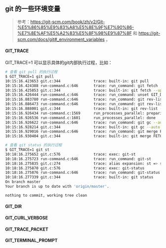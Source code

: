 ## git 的一些环境变量
> 参考：https://git-scm.com/book/zh/v2/Git-%E5%86%85%E9%83%A8%E5%8E%9F%E7%90%86-%E7%8E%AF%E5%A2%83%E5%8F%98%E9%87%8F 和 https://git-scm.com/docs/git#_environment_variables 。
#### GIT_TRACE
GIT_TRACE=1 可以显示具体的git内部执行过程，比如：

```bash
# 查看 git pull 的执行过程
$ GIT_TRACE=1 git pull
10:15:16.423653 git.c:344               trace: built-in: git pull
10:15:16.424388 run-command.c:646       trace: run_command: git fetch --update-head-ok
10:15:16.425853 git.c:344               trace: built-in: git fetch --update-head-ok
10:15:16.426444 run-command.c:646       trace: run_command: unset GIT_DIR GIT_PREFIX; ssh git@gitlab.alibaba-inc.com 'git-upload-pack '''agit/galileo.git''''
10:15:16.883780 run-command.c:646       trace: run_command: git rev-list --objects --stdin --not --all --quiet
10:15:16.886473 run-command.c:646       trace: run_command: git rev-list --objects --stdin --not --all --quiet
10:15:16.888001 git.c:344               trace: built-in: git rev-list --objects --stdin --not --all --quiet
10:15:16.926434 run-command.c:1569      run_processes_parallel: preparing to run up to 1 tasks
10:15:16.926536 run-command.c:1601      run_processes_parallel: done
10:15:16.926622 run-command.c:646       trace: run_command: git gc --auto
10:15:16.928214 git.c:344               trace: built-in: git gc --auto
10:15:16.929016 run-command.c:646       trace: run_command: git merge FETCH_HEAD
10:15:16.930404 git.c:344               trace: built-in: git merge FETCH_HEAD

# 查看 git status 的执行过程
$ GIT_TRACE=1 git st
10:18:16.275652 git.c:576               trace: exec: git-st
10:18:16.275723 run-command.c:646       trace: run_command: git-st
10:18:16.275835 git.c:274               trace: alias expansion: st => status
10:18:16.275870 git.c:576               trace: exec: git-status
10:18:16.275876 run-command.c:646       trace: run_command: git-status
10:18:16.277339 git.c:344               trace: built-in: git status
On branch master
Your branch is up to date with 'origin/master'.

nothing to commit, working tree clean
```

#### GIT_DIR

#### GIT_CURL_VERBOSE

#### GIT_TRACE_PACKET

#### GIT_TERMINAL_PROMPT